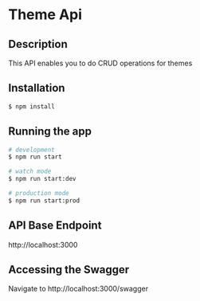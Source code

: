 # Theme Api

## Description

This API enables you to do CRUD operations for themes

## Installation

```bash
$ npm install
```

## Running the app

```bash
# development
$ npm run start

# watch mode
$ npm run start:dev

# production mode
$ npm run start:prod
```

## API Base Endpoint

http://localhost:3000

## Accessing the Swagger

Navigate to http://localhost:3000/swagger

